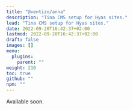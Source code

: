 ```yaml
---
title: "@ventizo/anna"
description: "Tina CMS setup for Hyas sites."
lead: "Tina CMS setup for Hyas sites."
date: 2022-09-20T16:42:37+02:00
lastmod: 2022-09-20T16:42:37+02:00
draft: false
images: []
menu:
  plugins:
    parent: ""
weight: 210
toc: true
github: ""
npm: ""
---
```


Available soon.

